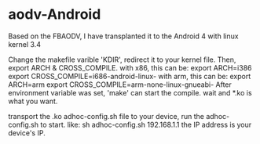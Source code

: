 aodv-Android
============

Based on the FBAODV,  I have transplanted it to the Android 4 with linux kernel 3.4

Change the makefile varible 'KDIR', redirect it to your kernel file.
Then, export ARCH & CROSS_COMPILE.
	with x86, this can be:
		export ARCH=i386
		export CROSS_COMPILE=i686-android-linux-
	with arm, this can be:
		export ARCH=arm
		export CROSS_COMPILE=arm-none-linux-gnueabi-
After environment variable was set, 'make' can start the compile.
wait and *.ko is what you want.

transport the .ko adhoc-config.sh file to your device, run the adhoc-config.sh to start.
like:
	sh adhoc-config.sh 192.168.1.1
the IP address is your device's IP.


